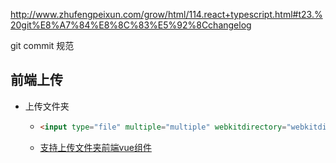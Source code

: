 http://www.zhufengpeixun.com/grow/html/114.react+typescript.html#t23.%20git%E8%A7%84%E8%8C%83%E5%92%8Cchangelog


git commit 规范







## 前端上传

- 上传文件夹

  - ```html
    <input type="file" multiple="multiple" webkitdirectory="webkitdirectory" />
    ```

  - [支持上传文件夹前端vue组件](https://www.npmjs.com/package/vue-simple-uploader)